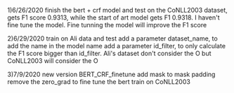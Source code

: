 1)6/26/2020
finish the bert + crf model and test on the CoNLL2003 dataset, gets F1 score 0.9313, while the start of art model gets F1 0.9318. I haven't fine tune the model. Fine tunning the model
will improve the F1 score

2)6/29/2020
train on Ali data and test
add a parameter dataset_name, to add the name in the model name
add a parameter id_filter, to only calculate the F1 score bigger than id_filter. Ali's dataset don't consider the O but CoNLL2003 will consider the O

3)7/9/2020
new version BERT_CRF_finetune
add mask to mask padding
remove the zero_grad to fine tune the bert
train on CoNLL2003
